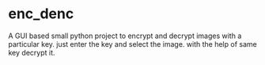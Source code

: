 # enc_denc
A GUI based small python project to encrypt and decrypt images with a particular key.
just enter the key and select the image.
with the help of same key decrypt it.
